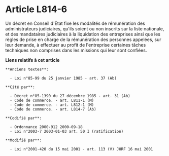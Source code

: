 # Article L814-6

Un décret en Conseil d'Etat fixe les modalités de rémunération des administrateurs judiciaires, qu'ils soient ou non inscrits
sur la liste nationale, et des mandataires judiciaires à la liquidation des entreprises ainsi que les règles de prise en
charge de la rémunération des personnes appelées, sur leur demande, à effectuer au profit de l'entreprise certaines tâches
techniques non comprises dans les missions qui leur sont confiées.

**Liens relatifs à cet article**

	**Anciens textes**:

	  - Loi n°85-99 du 25 janvier 1985 - art. 37 (Ab)

	**Cité par**:

	  - Décret n°85-1390 du 27 décembre 1985 - art. 31 (Ab)
	  - Code de commerce. - art. L811-1 (M)
	  - Code de commerce. - art. L812-1 (M)
	  - Code de commerce. - art. L814-7 (Ab)

	**Codifié par**:

	  - Ordonnance 2000-912 2000-09-18
	  - Loi n°2003-7 2003-01-03 art. 50 I (ratification)

	**Modifié par**:

	  - Loi n°2001-420 du 15 mai 2001 - art. 113 (V) JORF 16 mai 2001

